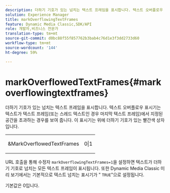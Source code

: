 ```yaml
---
description: 더하기 기호가 있는 넘치는 텍스트 프레임을 표시합니다. 텍스트 오버플로우 표시기는 텍스트가 텍스트 프레임(또는 스레드 텍스트인 경우 마지막 텍스트 프레임)에서 지정된 공간을 초과하는 경우를 보여 줍니다. 이 표시기는 위에 더하기 기호가 있는 빨간색 상자입니다.
solution: Experience Manager
title: markOverflowingTextFrames
feature: Dynamic Media Classic,SDK/API
role: 개발자,비즈니스 전문가
translation-type: tm+mt
source-git-commit: d0bc88f55f857762b3bab4c76d1e3f3dd2733d60
workflow-type: tm+mt
source-wordcount: '144'
ht-degree: 59%

---
```



# markOverflowedTextFrames{#markoverflowingtextframes}

더하기 기호가 있는 넘치는 텍스트 프레임을 표시합니다. 텍스트 오버플로우 표시기는 텍스트가 텍스트 프레임(또는 스레드 텍스트인 경우 마지막 텍스트 프레임)에서 지정된 공간을 초과하는 경우를 보여 줍니다. 이 표시기는 위에 더하기 기호가 있는 빨간색 상자입니다.

<table id="simpletable_F17FD29EB52043BF9000923ED5195A26"> 
 <tr class="strow"> 
  <td class="stentry"> <p><span class="codeph"> &amp;MarkOverflowedTextFrames</span> </p> </td> 
  <td class="stentry"> <p>0|1 </p></td> 
 </tr> 
</table>

URL 호출을 통해 수정자 `markOverflowingTextFrames=1`을 설정하면 텍스트가 더하기 기호로 넘치는 모든 텍스트 프레임이 표시됩니다. 또한 Dynamic Media Classic 미리 보기에서는 기본적으로 텍스트 넘치는 표시기가 &quot; `TRUE`&quot;으로 설정됩니다.

기본값은 0입니다.

